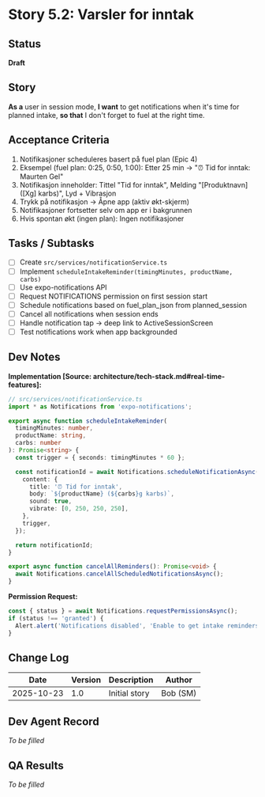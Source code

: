# Story 5.2: Varsler for inntak

## Status
**Draft**

## Story
**As a** user in session mode, **I want** to get notifications when it's time for planned intake, **so that** I don't forget to fuel at the right time.

## Acceptance Criteria
1. Notifikasjoner scheduleres basert på fuel plan (Epic 4)
2. Eksempel (fuel plan: 0:25, 0:50, 1:00): Etter 25 min → "⏰ Tid for inntak: Maurten Gel"
3. Notifikasjon inneholder: Tittel "Tid for inntak", Melding "[Produktnavn] ([Xg] karbs)", Lyd + Vibrasjon
4. Trykk på notifikasjon → Åpne app (aktiv økt-skjerm)
5. Notifikasjoner fortsetter selv om app er i bakgrunnen
6. Hvis spontan økt (ingen plan): Ingen notifikasjoner

## Tasks / Subtasks
- [ ] Create `src/services/notificationService.ts`
- [ ] Implement `scheduleIntakeReminder(timingMinutes, productName, carbs)`
- [ ] Use expo-notifications API
- [ ] Request NOTIFICATIONS permission on first session start
- [ ] Schedule notifications based on fuel_plan_json from planned_session
- [ ] Cancel all notifications when session ends
- [ ] Handle notification tap → deep link to ActiveSessionScreen
- [ ] Test notifications work when app backgrounded

## Dev Notes
**Implementation [Source: architecture/tech-stack.md#real-time-features]:**
```typescript
// src/services/notificationService.ts
import * as Notifications from 'expo-notifications';

export async function scheduleIntakeReminder(
  timingMinutes: number,
  productName: string,
  carbs: number
): Promise<string> {
  const trigger = { seconds: timingMinutes * 60 };

  const notificationId = await Notifications.scheduleNotificationAsync({
    content: {
      title: '⏰ Tid for inntak',
      body: `${productName} (${carbs}g karbs)`,
      sound: true,
      vibrate: [0, 250, 250, 250],
    },
    trigger,
  });

  return notificationId;
}

export async function cancelAllReminders(): Promise<void> {
  await Notifications.cancelAllScheduledNotificationsAsync();
}
```

**Permission Request:**
```typescript
const { status } = await Notifications.requestPermissionsAsync();
if (status !== 'granted') {
  Alert.alert('Notifications disabled', 'Enable to get intake reminders');
}
```

## Change Log
| Date | Version | Description | Author |
|------|---------|-------------|--------|
| 2025-10-23 | 1.0 | Initial story | Bob (SM) |

## Dev Agent Record
*To be filled*

## QA Results
*To be filled*
